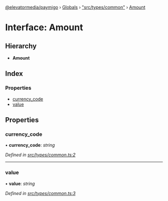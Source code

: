 [@elevatormedia/paymigo](../README.md) › [Globals](../globals.md) › ["src/types/common"](../modules/_src_types_common_.md) › [Amount](_src_types_common_.amount.md)

# Interface: Amount

## Hierarchy

-   **Amount**

## Index

### Properties

-   [currency_code](_src_types_common_.amount.md#currency_code)
-   [value](_src_types_common_.amount.md#value)

## Properties

### currency_code

• **currency_code**: _string_

_Defined in [src/types/common.ts:2](https://github.com/ELEVATORmedia/paymigo/blob/c28bc6c/src/types/common.ts#L2)_

---

### value

• **value**: _string_

_Defined in [src/types/common.ts:3](https://github.com/ELEVATORmedia/paymigo/blob/c28bc6c/src/types/common.ts#L3)_
